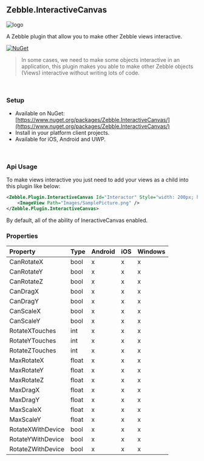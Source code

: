 [logo]: https://raw.githubusercontent.com/Geeksltd/Zebble.InteractiveCanvas/master/Icon.png "Zebble.InteractiveCanvas"


## Zebble.InteractiveCanvas

![logo]

A Zebble plugin that allow you to make other Zebble views interactive.


[![NuGet](https://img.shields.io/nuget/v/Zebble.InteractiveCanvas.svg?label=NuGet)](https://www.nuget.org/packages/Zebble.InteractiveCanvas/)

> In some cases, we need to make some objects interactive in an application, this plugin makes you able to make other Zebble objects (Views) interactive without writing lots of code.

<br>


### Setup
* Available on NuGet: [https://www.nuget.org/packages/Zebble.InteractiveCanvas/](https://www.nuget.org/packages/Zebble.InteractiveCanvas/)
* Install in your platform client projects.
* Available for iOS, Android and UWP.
<br>


### Api Usage

To make views interactive you just need to add your views as a child into this plugin like below:
```xml
<Zebble.Plugin.InteractiveCanvas Id="Interactor" Style="width: 200px; height:200px; background: #777777">
    <ImageView Path="Images/SamplePicture.png" />
</Zebble.Plugin.InteractiveCanvas>
```
By default, all of the ability of IneractiveCanvas enabled.

### Properties
| Property     | Type         | Android | iOS | Windows |
| :----------- | :----------- | :------ | :-- | :------ |
| CanRotateX            | bool           | x       | x   | x       |
| CanRotateY            | bool           | x       | x   | x       |
| CanRotateZ            | bool           | x       | x   | x       |
| CanDragX            | bool           | x       | x   | x       |
| CanDragY            | bool           | x       | x   | x       |
| CanScaleX            | bool           | x       | x   | x       |
| CanScaleY            | bool           | x       | x   | x       |
| RotateXTouches            | int           | x       | x   | x       |
| RotateYTouches            | int           | x       | x   | x       |
| RotateZTouches            | int           | x       | x   | x       |
| MaxRotateX            | float           | x       | x   | x       |
| MaxRotateY            | float           | x       | x   | x       |
| MaxRotateZ            | float           | x       | x   | x       |
| MaxDragX            | float           | x       | x   | x       |
| MaxDragY            | float           | x       | x   | x       |
| MaxScaleX            | float           | x       | x   | x       |
| MaxScaleY            | float           | x       | x   | x       |
| RotateXWithDevice            | bool           | x       | x   | x       |
| RotateYWithDevice            | bool           | x       | x   | x       |
| RotateZWithDevice            | bool           | x       | x   | x       |
